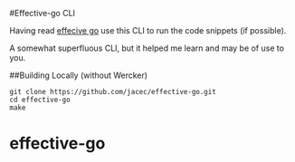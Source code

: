 #Effective-go CLI

Having read [effecive go](https://golang.org/doc/effective_go.html) use this CLI
to run the code snippets (if possible).

A somewhat superfluous CLI, but it helped me learn and may be of use to you.

##Building Locally (without Wercker)
```
git clone https://github.com/jacec/effective-go.git
cd effective-go
make
```
# effective-go
